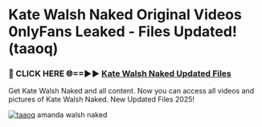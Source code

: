 # Kate Walsh Naked Original Videos 0nlyFans Leaked - Files Updated! (taaoq)

<h3>🔴 CLICK HERE 🌐==►► <a href="https://tinyurl.com/up5wt9bj" rel="nofollow">Kate Walsh Naked Updated Files</a></h3>

Get Kate Walsh Naked and all content. Now you can access all videos and pictures of Kate Walsh Naked. New Updated Files 2025!

[![taaoq](https://i.imgur.com/ABiUzMV.gif)](https://tinyurl.com/up5wt9bj)
amanda walsh naked
